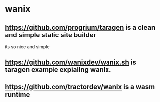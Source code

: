 # wanix

## https://github.com/progrium/taragen is a clean and simple static site builder

its so nice and simple

## https://github.com/wanixdev/wanix.sh is taragen example explaiing wanix.



## https://github.com/tractordev/wanix is a wasm runtime






